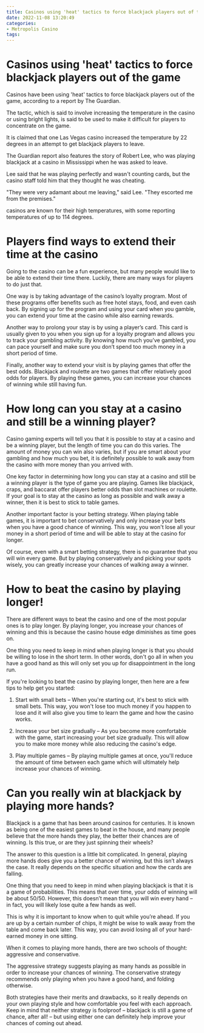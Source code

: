 ```yaml
---
title: Casinos using 'heat' tactics to force blackjack players out of the game
date: 2022-11-08 13:20:49
categories:
- Metropolis Casino
tags:
---
```



#  Casinos using 'heat' tactics to force blackjack players out of the game

Casinos have been using 'heat' tactics to force blackjack players out of the game, according to a report by The Guardian.

The tactic, which is said to involve increasing the temperature in the casino or using bright lights, is said to be used to make it difficult for players to concentrate on the game.

It is claimed that one Las Vegas casino increased the temperature by 22 degrees in an attempt to get blackjack players to leave.

The Guardian report also features the story of Robert Lee, who was playing blackjack at a casino in Mississippi when he was asked to leave.

Lee said that he was playing perfectly and wasn't counting cards, but the casino staff told him that they thought he was cheating.

"They were very adamant about me leaving," said Lee. "They escorted me from the premises."

 casinos are known for their high temperatures, with some reporting temperatures of up to 114 degrees.

#  Players find ways to extend their time at the casino

Going to the casino can be a fun experience, but many people would like to be able to extend their time there. Luckily, there are many ways for players to do just that.

One way is by taking advantage of the casino’s loyalty program. Most of these programs offer benefits such as free hotel stays, food, and even cash back. By signing up for the program and using your card when you gamble, you can extend your time at the casino while also earning rewards.

Another way to prolong your stay is by using a player’s card. This card is usually given to you when you sign up for a loyalty program and allows you to track your gambling activity. By knowing how much you’ve gambled, you can pace yourself and make sure you don’t spend too much money in a short period of time.

Finally, another way to extend your visit is by playing games that offer the best odds. Blackjack and roulette are two games that offer relatively good odds for players. By playing these games, you can increase your chances of winning while still having fun.

#  How long can you stay at a casino and still be a winning player?

Casino gaming experts will tell you that it is possible to stay at a casino and be a winning player, but the length of time you can do this varies. The amount of money you can win also varies, but if you are smart about your gambling and how much you bet, it is definitely possible to walk away from the casino with more money than you arrived with.

One key factor in determining how long you can stay at a casino and still be a winning player is the type of game you are playing. Games like blackjack, craps, and baccarat offer players better odds than slot machines or roulette. If your goal is to stay at the casino as long as possible and walk away a winner, then it is best to stick to table games.

Another important factor is your betting strategy. When playing table games, it is important to bet conservatively and only increase your bets when you have a good chance of winning. This way, you won't lose all your money in a short period of time and will be able to stay at the casino for longer.

Of course, even with a smart betting strategy, there is no guarantee that you will win every game. But by playing conservatively and picking your spots wisely, you can greatly increase your chances of walking away a winner.

#  How to beat the casino by playing longer!

There are different ways to beat the casino and one of the most popular ones is to play longer. By playing longer, you increase your chances of winning and this is because the casino house edge diminishes as time goes on.

One thing you need to keep in mind when playing longer is that you should be willing to lose in the short term. In other words, don't go all in when you have a good hand as this will only set you up for disappointment in the long run.

If you're looking to beat the casino by playing longer, then here are a few tips to help get you started:

1) Start with small bets – When you're starting out, it's best to stick with small bets. This way, you won't lose too much money if you happen to lose and it will also give you time to learn the game and how the casino works.

2) Increase your bet size gradually – As you become more comfortable with the game, start increasing your bet size gradually. This will allow you to make more money while also reducing the casino's edge.

3) Play multiple games – By playing multiple games at once, you'll reduce the amount of time between each game which will ultimately help increase your chances of winning.

#  Can you really win at blackjack by playing more hands?

Blackjack is a game that has been around casinos for centuries. It is known as being one of the easiest games to beat in the house, and many people believe that the more hands they play, the better their chances are of winning. Is this true, or are they just spinning their wheels?

The answer to this question is a little bit complicated. In general, playing more hands does give you a better chance of winning, but this isn’t always the case. It really depends on the specific situation and how the cards are falling.

One thing that you need to keep in mind when playing blackjack is that it is a game of probabilities. This means that over time, your odds of winning will be about 50/50. However, this doesn’t mean that you will win every hand – in fact, you will likely lose quite a few hands as well.

This is why it is important to know when to quit while you’re ahead. If you are up by a certain number of chips, it might be wise to walk away from the table and come back later. This way, you can avoid losing all of your hard-earned money in one sitting.

When it comes to playing more hands, there are two schools of thought: aggressive and conservative.

The aggressive strategy suggests playing as many hands as possible in order to increase your chances of winning. The conservative strategy recommends only playing when you have a good hand, and folding otherwise.

Both strategies have their merits and drawbacks, so it really depends on your own playing style and how comfortable you feel with each approach. Keep in mind that neither strategy is foolproof – blackjack is still a game of chance, after all! – but using either one can definitely help improve your chances of coming out ahead.